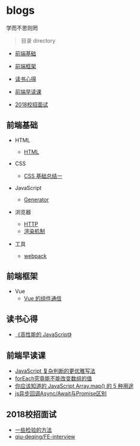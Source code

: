 # blogs
学而不思则罔

> 目录 directory
* [前端基础](#前端基础)

* [前端框架](#前端框架)

* [读书心得](#读书心得)

* [前端早读课](#前端早读课)

* [2018校招面试](#2018校招面试)

## 前端基础
* HTML
  * [HTML](/src/HTML/HTML.md)

* CSS
  * [CSS 基础总结一](/src/CSS/CSS基础总结一.md)

* JavaScript
  * [Generator](/src/js/Generator.md)

* 浏览器
  * [HTTP](/src/browser/HTTP.md)
  * [渲染机制](/src/browser/渲染机制.md)

* 工具
  * [webpack](/src/tool/webpack.md)

## 前端框架
* Vue
  * [Vue 的组件通信](/src/Vue/Vue组件通信.md)

## 读书心得
* [《高性能的 JavaScript》](/src/book/高性能的JavaScript.md)

## 前端早读课
* [JavaScript 复杂判断的更优雅写法](https://mp.weixin.qq.com/s/k-c2A-0mrLPW-ebZ-0P3Ng)
* [forEach究竟能不能改变数组的值](https://blog.csdn.net/ZhengKehang/article/details/81281563)
* [你应该知道的 JavaScript Array.map() 的 5 种用途](https://juejin.im/entry/5beb69746fb9a049bd41d815)
* [js异步回调Async/Await与Promise区别](http://caibaojian.com/asyncawait.html)

## 2018校招面试
* [一些检验的方法](/src/interview/一些检验的方法.md)
* [qiu-deqing/FE-interview](https://github.com/qiu-deqing/FE-interview)

